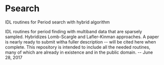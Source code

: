 # Psearch
IDL routines for Period search with hybrid algorithm

IDL routines for period finding with multiband data that are sparsely sampled.  Hybridizes Lomb-Scargle and Lafler-Kinman approaches. A paper is nearly ready to submit witha fuller description -- will be cited here when complete.  This repository is intended to include all the needed routines, many of which are already in existence and in the public domain.   -- June 28, 2017
